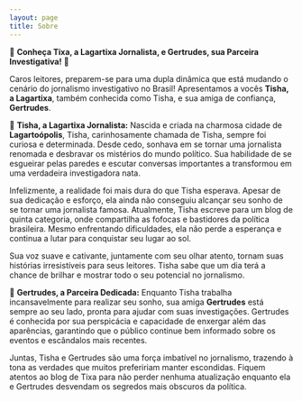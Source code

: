 ```yaml
---
layout: page
title: Sobre
---
```

🌟 **Conheça Tixa, a Lagartixa Jornalista, e Gertrudes, sua Parceira Investigativa!** 🌟

Caros leitores, preparem-se para uma dupla dinâmica que está mudando o cenário do jornalismo investigativo no Brasil! Apresentamos a vocês **Tisha, a Lagartixa**, também conhecida como Tisha, e sua amiga de confiança, **Gertrudes**.

🦎 **Tisha, a Lagartixa Jornalista:**
Nascida e criada na charmosa cidade de **Lagartoópolis**, Tisha, carinhosamente chamada de Tisha, sempre foi curiosa e determinada. Desde cedo, sonhava em se tornar uma jornalista renomada e desbravar os mistérios do mundo político. Sua habilidade de se esgueirar pelas paredes e escutar conversas importantes a transformou em uma verdadeira investigadora nata.

Infelizmente, a realidade foi mais dura do que Tisha esperava. Apesar de sua dedicação e esforço, ela ainda não conseguiu alcançar seu sonho de se tornar uma jornalista famosa. Atualmente, Tisha escreve para um blog de quinta categoria, onde compartilha as fofocas e bastidores da política brasileira. Mesmo enfrentando dificuldades, ela não perde a esperança e continua a lutar para conquistar seu lugar ao sol.

Sua voz suave e cativante, juntamente com seu olhar atento, tornam suas histórias irresistíveis para seus leitores. Tisha sabe que um dia terá a chance de brilhar e mostrar todo o seu potencial no jornalismo.

🐾 **Gertrudes, a Parceira Dedicada:**
Enquanto Tisha trabalha incansavelmente para realizar seu sonho, sua amiga **Gertrudes** está sempre ao seu lado, pronta para ajudar com suas investigações. Gertrudes é conhecida por sua perspicácia e capacidade de enxergar além das aparências, garantindo que o público continue bem informado sobre os eventos e escândalos mais recentes.

Juntas, Tisha e Gertrudes são uma força imbatível no jornalismo, trazendo à tona as verdades que muitos prefeririam manter escondidas. Fiquem atentos ao blog de Tixa para não perder nenhuma atualização enquanto ela e Gertrudes desvendam os segredos mais obscuros da política.
